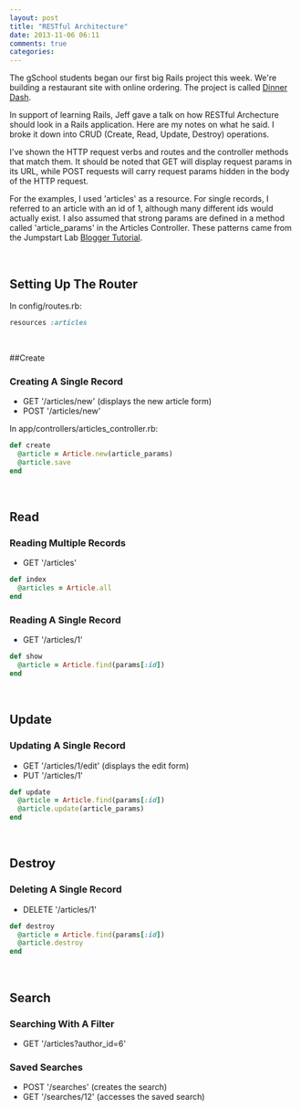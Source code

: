```yaml
---
layout: post
title: "RESTful Architecture"
date: 2013-11-06 06:11
comments: true
categories: 
---
```


The gSchool students began our first big Rails project this week. We're building a restaurant site with online ordering. The project is called [Dinner Dash](http://tutorials.jumpstartlab.com/projects/dinner_dash.html).

In support of learning Rails, Jeff gave a talk on how RESTful Archecture should look in a Rails application. Here are my notes on what he said. I broke it down into CRUD (Create, Read, Update, Destroy) operations. 

I've shown the HTTP request verbs and routes and the controller methods that match them. It should be noted that GET will display request params in its URL, while POST requests will carry request params hidden in the body of the HTTP request.

For the examples, I used 'articles' as a resource. For single records, I referred to an article with an id of 1, although many different ids would actually exist. I also assumed that strong params are defined in a method called 'article_params' in the Articles Controller. These patterns came from the Jumpstart Lab [Blogger Tutorial](tutorials.jumpstartlab.com/projects/blogger.html).

<br/>

## Setting Up The Router

In config/routes.rb:

```ruby
resources :articles
```

<br/>

##Create

### Creating A Single Record

- GET '/articles/new' (displays the new article form)
- POST '/articles/new'

In app/controllers/articles_controller.rb:

```ruby
def create
  @article = Article.new(article_params)
  @article.save
end
```

<br />

## Read

### Reading Multiple Records

- GET '/articles'

```ruby
def index
  @articles = Article.all
end
```

### Reading A Single Record

- GET '/articles/1'

```ruby
def show
  @article = Article.find(params[:id])
end
```

<br />

## Update

### Updating A Single Record

- GET '/articles/1/edit' (displays the edit form)
- PUT '/articles/1'

```ruby
def update
  @article = Article.find(params[:id])
  @article.update(article_params)
end
```

<br />

## Destroy

### Deleting A Single Record

- DELETE '/articles/1'

```ruby
def destroy
  @article = Article.find(params[:id])
  @article.destroy
end
```

<br/>

## Search

### Searching With A Filter

- GET '/articles?author_id=6'

### Saved Searches

- POST '/searches' (creates the search)
- GET '/searches/12' (accesses the saved search)

